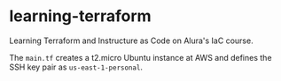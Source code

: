 # learning-terraform
Learning Terraform and Instructure as Code on Alura's IaC course.

The `main.tf` creates a t2.micro Ubuntu instance at AWS and defines the SSH key pair as `us-east-1-personal`.
